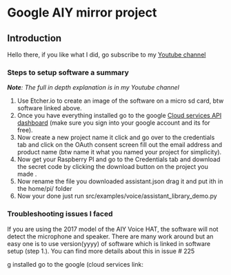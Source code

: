 # Google AIY mirror project

## Introduction
Hello there, if you like what I did, go subscribe to my [Youtube channel](https://www.youtube.com/channel/UCSt9bIi3GKhuTw7n1WaYz8Q)
### Steps to setup software a summary
_**Note**: The full in depth explanation is in my Youtube channel_ 

1. Use Etcher.io to create an image of the software on a micro sd card, btw software linked above.
2. Once you have everything installed go to the google [Cloud services API dashboard](https://console.cloud.google.com/apis/dashboard) (make sure you sign into your google account and its for free).
3. Now create a new project name it click and go over to the credentials tab and click on the OAuth consent screen
fill out the email address and product name (btw name it what you named your project for simplicity).  
4. Now get your Raspberry PI and go to the Credentials tab and download the secret code by clicking the download button on the project you made .
5. Now rename the file you downloaded assistant.json drag it and put ith in the home/pi/ folder
6. Now your done just run src/examples/voice/assistant_library_demo.py

### Troubleshooting issues I faced
If you are using the 2017 model of the AIY Voice HAT, the software will not detect the microphone and speaker. There are many work around but an easy one is to use version(yyyy) of software which is linked in software setup (step 1.). You can find more details about this in issue # 225 


g installed go to the google (cloud services link: